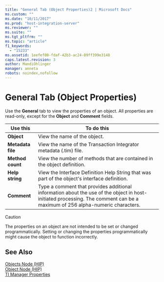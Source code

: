 ```yaml
---
title: "General Tab (Object Properties)2 | Microsoft Docs"
ms.custom: ""
ms.date: "10/11/2017"
ms.prod: "host-integration-server"
ms.reviewer: ""
ms.suite: ""
ms.tgt_pltfrm: ""
ms.topic: "article"
f1_keywords: 
  - "15233"
ms.assetid: 1eefef00-fdaf-42b3-ac24-89ff399e3148
caps.latest.revision: 3
author: MandiOhlinger
manager: anneta
robots: noindex,nofollow
---
```

# General Tab (Object Properties)
Use the **General** tab to view the properties of an object. All properties are read-only, except for the **Object** and **Comment** fields.  
  
|Use this|To do this|  
|--------------|----------------|  
|**Object**|View the name of the object.|  
|**Metadata file**|View the name of the Transaction Integrator metadata (.tim) file.|  
|**Method count**|View the number of methods that are contained in the object definition.|  
|**Help string**|View the Interface Definition Help String that was part of the object's interface definition.|  
|**Comment**|Type a comment that provides additional information about the use of the object in host-initiated processing. The comment can be a maximum of 256 alpha-numeric characters.|  
  
> [!CAUTION]
>  The properties on an object are not intended to be set or changed programmatically. Setting or changing the properties programmatically might cause the object to function incorrectly.  
  
## See Also  
 [Objects Node (HIP)](../core/objects-node-hip.md)   
 [Object Node (HIP)](../core/object-node-hip.md)   
 [TI Manager Properties](../core/ti-manager-properties.md)